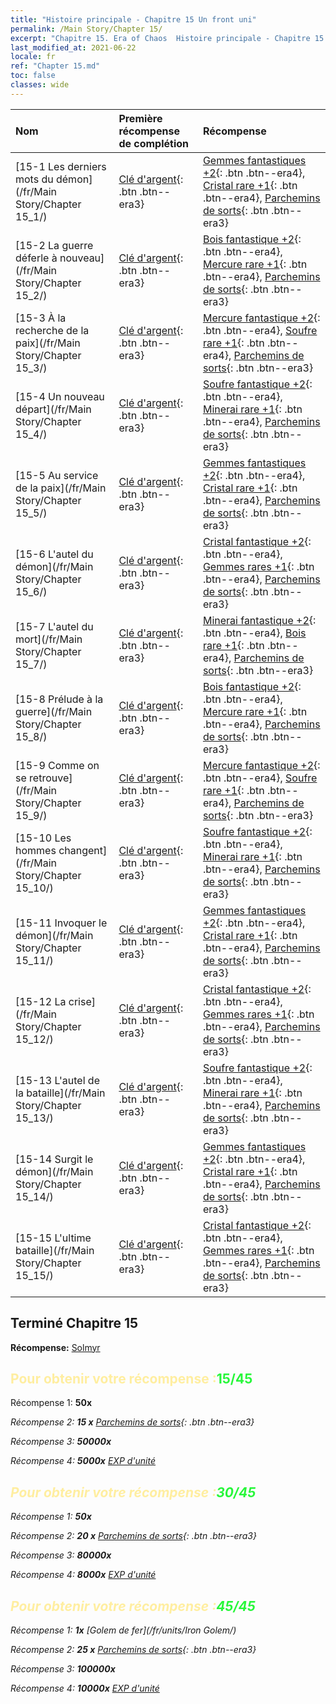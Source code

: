 ```yaml
---
title: "Histoire principale - Chapitre 15 Un front uni"
permalink: /Main Story/Chapter 15/
excerpt: "Chapitre 15. Era of Chaos  Histoire principale - Chapitre 15. Un front uni"
last_modified_at: 2021-06-22
locale: fr
ref: "Chapter 15.md"
toc: false
classes: wide
---
```


  | Nom |  Première récompense de complétion | Récompense |
  |:------------|:------------|:------------| 
  | [15-1 Les derniers mots du démon](/fr/Main Story/Chapter 15_1/) | [Clé d'argent](/ItemsFR/con_693/){: .btn .btn--era3} | [Gemmes fantastiques +2](/ItemsFR/mat_51/){: .btn .btn--era4}, [Cristal rare +1](/ItemsFR/mat_45/){: .btn .btn--era4}, [Parchemins de sorts](/ItemsFR/con_694/){: .btn .btn--era3} |
  | [15-2 La guerre déferle à nouveau](/fr/Main Story/Chapter 15_2/) | [Clé d'argent](/ItemsFR/con_693/){: .btn .btn--era3} | [Bois fantastique +2](/ItemsFR/mat_48/){: .btn .btn--era4}, [Mercure rare +1](/ItemsFR/mat_42/){: .btn .btn--era4}, [Parchemins de sorts](/ItemsFR/con_694/){: .btn .btn--era3} |
  | [15-3 À la recherche de la paix](/fr/Main Story/Chapter 15_3/) | [Clé d'argent](/ItemsFR/con_693/){: .btn .btn--era3} | [Mercure fantastique +2](/ItemsFR/mat_49/){: .btn .btn--era4}, [Soufre rare +1](/ItemsFR/mat_43/){: .btn .btn--era4}, [Parchemins de sorts](/ItemsFR/con_694/){: .btn .btn--era3} |
  | [15-4 Un nouveau départ](/fr/Main Story/Chapter 15_4/) | [Clé d'argent](/ItemsFR/con_693/){: .btn .btn--era3} | [Soufre fantastique +2](/ItemsFR/mat_50/){: .btn .btn--era4}, [Minerai rare +1](/ItemsFR/mat_40/){: .btn .btn--era4}, [Parchemins de sorts](/ItemsFR/con_694/){: .btn .btn--era3} |
  | [15-5 Au service de la paix](/fr/Main Story/Chapter 15_5/) | [Clé d'argent](/ItemsFR/con_693/){: .btn .btn--era3} | [Gemmes fantastiques +2](/ItemsFR/mat_51/){: .btn .btn--era4}, [Cristal rare +1](/ItemsFR/mat_45/){: .btn .btn--era4}, [Parchemins de sorts](/ItemsFR/con_694/){: .btn .btn--era3} |
  | [15-6 L'autel du démon](/fr/Main Story/Chapter 15_6/) | [Clé d'argent](/ItemsFR/con_693/){: .btn .btn--era3} | [Cristal fantastique +2](/ItemsFR/mat_52/){: .btn .btn--era4}, [Gemmes rares +1](/ItemsFR/mat_44/){: .btn .btn--era4}, [Parchemins de sorts](/ItemsFR/con_694/){: .btn .btn--era3} |
  | [15-7 L'autel du mort](/fr/Main Story/Chapter 15_7/) | [Clé d'argent](/ItemsFR/con_693/){: .btn .btn--era3} | [Minerai fantastique +2](/ItemsFR/mat_47/){: .btn .btn--era4}, [Bois rare +1](/ItemsFR/mat_41/){: .btn .btn--era4}, [Parchemins de sorts](/ItemsFR/con_694/){: .btn .btn--era3} |
  | [15-8 Prélude à la guerre](/fr/Main Story/Chapter 15_8/) | [Clé d'argent](/ItemsFR/con_693/){: .btn .btn--era3} | [Bois fantastique +2](/ItemsFR/mat_48/){: .btn .btn--era4}, [Mercure rare +1](/ItemsFR/mat_42/){: .btn .btn--era4}, [Parchemins de sorts](/ItemsFR/con_694/){: .btn .btn--era3} |
  | [15-9 Comme on se retrouve](/fr/Main Story/Chapter 15_9/) | [Clé d'argent](/ItemsFR/con_693/){: .btn .btn--era3} | [Mercure fantastique +2](/ItemsFR/mat_49/){: .btn .btn--era4}, [Soufre rare +1](/ItemsFR/mat_43/){: .btn .btn--era4}, [Parchemins de sorts](/ItemsFR/con_694/){: .btn .btn--era3} |
  | [15-10 Les hommes changent](/fr/Main Story/Chapter 15_10/) | [Clé d'argent](/ItemsFR/con_693/){: .btn .btn--era3} | [Soufre fantastique +2](/ItemsFR/mat_50/){: .btn .btn--era4}, [Minerai rare +1](/ItemsFR/mat_40/){: .btn .btn--era4}, [Parchemins de sorts](/ItemsFR/con_694/){: .btn .btn--era3} |
  | [15-11 Invoquer le démon](/fr/Main Story/Chapter 15_11/) | [Clé d'argent](/ItemsFR/con_693/){: .btn .btn--era3} | [Gemmes fantastiques +2](/ItemsFR/mat_51/){: .btn .btn--era4}, [Cristal rare +1](/ItemsFR/mat_45/){: .btn .btn--era4}, [Parchemins de sorts](/ItemsFR/con_694/){: .btn .btn--era3} |
  | [15-12 La crise](/fr/Main Story/Chapter 15_12/) | [Clé d'argent](/ItemsFR/con_693/){: .btn .btn--era3} | [Cristal fantastique +2](/ItemsFR/mat_52/){: .btn .btn--era4}, [Gemmes rares +1](/ItemsFR/mat_44/){: .btn .btn--era4}, [Parchemins de sorts](/ItemsFR/con_694/){: .btn .btn--era3} |
  | [15-13 L'autel de la bataille](/fr/Main Story/Chapter 15_13/) | [Clé d'argent](/ItemsFR/con_693/){: .btn .btn--era3} | [Soufre fantastique +2](/ItemsFR/mat_50/){: .btn .btn--era4}, [Minerai rare +1](/ItemsFR/mat_40/){: .btn .btn--era4}, [Parchemins de sorts](/ItemsFR/con_694/){: .btn .btn--era3} |
  | [15-14 Surgit le démon](/fr/Main Story/Chapter 15_14/) | [Clé d'argent](/ItemsFR/con_693/){: .btn .btn--era3} | [Gemmes fantastiques +2](/ItemsFR/mat_51/){: .btn .btn--era4}, [Cristal rare +1](/ItemsFR/mat_45/){: .btn .btn--era4}, [Parchemins de sorts](/ItemsFR/con_694/){: .btn .btn--era3} |
  | [15-15 L'ultime bataille](/fr/Main Story/Chapter 15_15/) | [Clé d'argent](/ItemsFR/con_693/){: .btn .btn--era3} | [Cristal fantastique +2](/ItemsFR/mat_52/){: .btn .btn--era4}, [Gemmes rares +1](/ItemsFR/mat_44/){: .btn .btn--era4}, [Parchemins de sorts](/ItemsFR/con_694/){: .btn .btn--era3} |


## Terminé Chapitre 15

 **Récompense:** [Solmyr](/fr/heroes/Solmyr/)



## <span style="color: #ffeea0">Pour obtenir votre récompense :</span><span style="color: #27f73a">15/45</span>

 Récompense 1:  **50x** <i class="fas fa-gem"/>

 Récompense 2: **15 x** [Parchemins de sorts](/ItemsFR/con_694/){: .btn .btn--era3}

 Récompense 3:  **50000x** <i class="fas fa-coins"/>

 Récompense 4:  **5000x** [EXP d'unité](/ItemsFR/con_902/)



## <span style="color: #ffeea0">Pour obtenir votre récompense :</span><span style="color: #27f73a">30/45</span>

 Récompense 1:  **50x** <i class="fas fa-gem"/>

 Récompense 2: **20 x** [Parchemins de sorts](/ItemsFR/con_694/){: .btn .btn--era3}

 Récompense 3:  **80000x** <i class="fas fa-coins"/>

 Récompense 4:  **8000x** [EXP d'unité](/ItemsFR/con_902/)



## <span style="color: #ffeea0">Pour obtenir votre récompense :</span><span style="color: #27f73a">45/45</span>

 Récompense 1:  **1x** [Golem de fer](/fr/units/Iron Golem/)

 Récompense 2: **25 x** [Parchemins de sorts](/ItemsFR/con_694/){: .btn .btn--era3}

 Récompense 3:  **100000x** <i class="fas fa-coins"/>

 Récompense 4:  **10000x** [EXP d'unité](/ItemsFR/con_902/)

